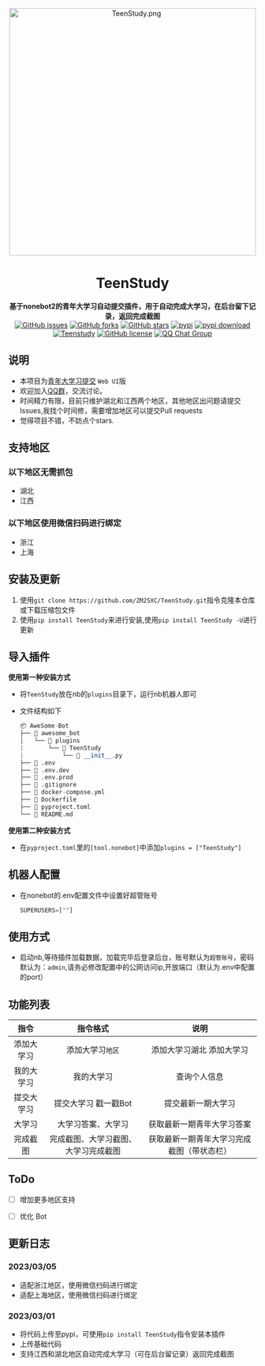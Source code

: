 <div align="center">
    <img src="https://i.328888.xyz/2023/02/28/z23ho.png" alt="TeenStudy.png" border="0" width="500px" height="500px"/>
    <h1>TeenStudy</h1>
    <b>基于nonebot2的青年大学习自动提交插件，用于自动完成大学习，在后台留下记录，返回完成截图</b>
    <br/>
    <a href="https://github.com/ZM25XC/TeenStudy/issues"><img alt="GitHub issues" src="https://img.shields.io/github/issues/ZM25XC/TeenStudy?style=flat-square"></a>
    <a href="https://github.com/ZM25XC/TeenStudy/network"><img alt="GitHub forks" src="https://img.shields.io/github/forks/ZM25XC/TeenStudy?style=flat-square"></a>
    <a href="https://github.com/ZM25XC/TeenStudy/stargazers"><img alt="GitHub stars" src="https://img.shields.io/github/stars/ZM25XC/TeenStudy?style=flat-square"></a>
    <a href="https://pypi.python.org/pypi/TeenStudy"><img src="https://img.shields.io/pypi/v/TeenStudy?color=yellow" alt="pypi"></a>
  	<a href="https://pypi.python.org/pypi/TeenStudy">
    <img src="https://img.shields.io/pypi/dm/TeenStudy" alt="pypi download"></a>
     <a href="https://github.com/ZM25XC/TeenStudy">
    <img src="https://visitor-badge.glitch.me/badge?page_id=https://github.com/ZM25XC/TeenStudy" alt="Teenstudy"></a>
	<a href="https://github.com/ZM25XC/TeenStudy/blob/main/LICENSE"><img alt="GitHub license" src="https://img.shields.io/github/license/ZM25XC/TeenStudy?style=flat-square"></a>
    <a href="https://jq.qq.com/?_wv=1027&k=NGFEwXyS">
    <img src="https://img.shields.io/badge/QQ%E7%BE%A4-511173803-orange?style=flat-square" alt="QQ Chat Group">
  </a>
  </div>

## 说明

- 本项目为[青年大学习提交](https://github.com/ZM25XC/nonebot_plugin_auto_teenstudy) `Web UI`版
- 欢迎加入[QQ群](https://jq.qq.com/?_wv=1027&k=NGFEwXyS)，交流讨论。
- 时间精力有限，目前只维护湖北和江西两个地区，其他地区出问题请提交Issues,我找个时间修，需要增加地区可以提交Pull requests
- 觉得项目不错，不妨点个stars.

## 支持地区

### 以下地区无需抓包
- 湖北
- 江西

### 以下地区使用微信扫码进行绑定
- 浙江
- 上海


##  安装及更新

1. 使用`git clone https://github.com/ZM25XC/TeenStudy.git`指令克隆本仓库或下载压缩包文件
2. 使用`pip install TeenStudy`来进行安装,使用`pip install TeenStudy -U`进行更新

## 导入插件
**使用第一种安装方式**

- 将`TeenStudy`放在nb的`plugins`目录下，运行nb机器人即可

- 文件结构如下

    ```py
    📦 AweSome-Bot
    ├── 📂 awesome_bot
    │   └── 📂 plugins
    |       └── 📂 TeenStudy
    |           └── 📜 __init__.py
    ├── 📜 .env
    ├── 📜 .env.dev
    ├── 📜 .env.prod
    ├── 📜 .gitignore
    ├── 📜 docker-compose.yml
    ├── 📜 Dockerfile
    ├── 📜 pyproject.toml
    └── 📜 README.md
    ```

    

**使用第二种安装方式**
- 在`pyproject.toml`里的`[tool.nonebot]`中添加`plugins = ["TeenStudy"]`


## 机器人配置

- 在nonebot的.env配置文件中设置好超管账号

  ```py
  SUPERUSERS=[""]
  ```
## 使用方式

- 启动nb,等待插件加载数据，加载完毕后登录后台，账号默认为`超管账号`，密码默认为：`admin`,请务必修改配置中的公网访问ip,开放端口（默认为.env中配置的port）

## 功能列表
|            指令            |                 指令格式                  |                             说明                             |
| :------------------------: | :---------------------------------------: | :----------------------------------------------------------: |
|         添加大学习         |     添加大学习`地区`     |     添加大学习湖北 添加大学习     |
|         我的大学习         |                我的大学习                 |                         查询个人信息                         |
|         提交大学习         |                提交大学习 戳一戳Bot                 |                      提交最新一期大学习                      |
|           大学习           |            大学习答案、大学习             |                  获取最新一期青年大学习答案                  |
|          完成截图          |   完成截图、大学习截图、大学习完成截图    |          获取最新一期青年大学习完成截图（带状态栏）          |


## ToDo


- [ ] 增加更多地区支持
- [ ] 优化 Bot


## 更新日志

### 2023/03/05

- 适配浙江地区，使用微信扫码进行绑定
- 适配上海地区，使用微信扫码进行绑定


### 2023/03/01

- 将代码上传至pypi，可使用`pip install TeenStudy`指令安装本插件
- 上传基础代码
- 支持江西和湖北地区自动完成大学习（可在后台留记录）返回完成截图